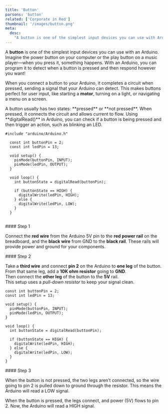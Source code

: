 ```yaml
---
title: 'Button'
parsons: 'button'
related: ['Corporate in Red']
thumbnail: '/images/button.png'
meta:
  desc:
    "A button is one of the simplest input devices you can use with Arduino. Here's how you can detect when it's pressed!"
---
```


A **button** is one of the simplest input devices you can use with an Arduino. Imagine the power button on your computer or the play button on a music player—when you press it, something happens. With an Arduino, you can program it to detect when a button is pressed and then respond however you want!

When you connect a button to your Arduino, it completes a circuit when pressed, sending a signal that your Arduino can detect. This makes buttons perfect for user input, like starting a **motor**, turning on a light, or navigating a menu on a screen.

<collapsible title="Button Basics">
A button usually has two states: **pressed** or **not pressed**. When pressed, it connects the circuit and allows current to flow. Using **digitalRead()** in Arduino, you can check if a button is being pressed and then trigger an action, such as blinking an LED.

```arduino/
#include "arduino/Arduino.h"

  const int buttonPin = 2;
  const int ledPin = 13;

  void setup() {
    pinMode(buttonPin, INPUT);
    pinMode(ledPin, OUTPUT);
  }

  void loop() {
    int buttonState = digitalRead(buttonPin);

    if (buttonState == HIGH) {
      digitalWrite(ledPin, HIGH);
    } else {
      digitalWrite(ledPin, LOW);
    }
  }


```

<step img="/images/button-circuit.png">
#### Step 1

Connect the **red wire** from the Arduino 5V pin to the **red power rail** on the breadboard, and the **black wire** from GND to the **black rail**. These rails will provide power and ground for your components.
</step>

<step img="/images/button-circuit.png">
#### Step 2

Take a **third wire** and connect **pin 2** on the Arduino to **one leg** of the button.  
From that same leg, add a **10K ohm resistor** going to **GND**.  
Then connect the **other leg** of the button to the **5V** rail.  
This setup uses a *pull-down resistor* to keep your signal clean.
</step>

<step>
<div slot="left">

```arduino
const int buttonPin = 2;
const int ledPin = 13;

void setup() {
  pinMode(buttonPin, INPUT);
  pinMode(ledPin, OUTPUT);
}

void loop() {
  int buttonState = digitalRead(buttonPin);

  if (buttonState == HIGH) {
    digitalWrite(ledPin, HIGH);
  } else {
    digitalWrite(ledPin, LOW);
  }
}
```
</div>
#### Step 3

When the button is not pressed, the two legs aren’t connected, so the wire going to pin 2 is pulled down to ground through the resistor. This means the Arduino will read a LOW signal.

When the button is pressed, the legs connect, and power (5V) flows to pin 2. Now, the Arduino will read a HIGH signal.

</step>
</collapsible>

<script>
    var initial = 
      "const int BUTTON_PIN = 4;\n" +
      "int buttonState = 0;\n" +
      "void setup() {\\n" +
      "    Serial.begin(9600);\\n" +
      "    pinMode(LED_BUILTIN, OUTPUT);\\n" +
      "    pinMode(BUTTON_PIN, INPUT);\\n" +
      "}\n" +
      "void loop() {\\n" +
      "    buttonState = digitalRead(BUTTON_PIN);\n" +
      "    if (buttonState == HIGH) {\\n" +
      "        Serial.println(\"Button HIGH\");\\n" +
      "        digitalWrite(LED_BUILTIN, HIGH);\n" +
      "    } else {\\n" +
      "        Serial.println(\"Button LOW\");\\n" +
      "        digitalWrite(LED_BUILTIN, LOW);\\n" +
      "    }\n" +
      "    delay(10);\\n" +
      "}\n";
</script>
<parsons></parsons>
